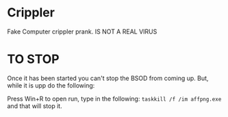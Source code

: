 # Crippler
Fake Computer crippler prank. IS NOT A REAL VIRUS

# TO STOP
Once it has been started you can't stop the BSOD from coming up. But, while it is upp do the following:

Press Win+R to open run,
type in the following:
`taskkill /f /im affpng.exe`
and that will stop it.
